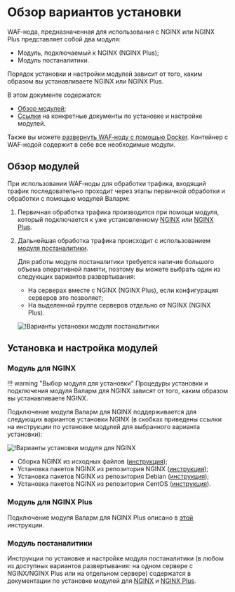 [img-postanalytics-options]:    ../images/installation-nginx-overview/postanalytics-options.png
[img-nginx-options]:            ../images/installation-nginx-overview/nginx-options.png

[anchor-mod-overview]:              #обзор-модулей
[anchor-mod-installation]:          #установка-и-настройка-модулей
[anchor-mod-inst-nginx]:            #модуль-для-nginx
[anchor-mod-inst-nginxplus]:        #модуль-для-nginx-plus
[anchor-mod-inst-postanalytics]:    #модуль-постаналитики

[link-ig-nginx]:                    ../waf-installation/nginx/dynamic-module.md
[link-ig-nginx-distr]:              ../waf-installation/nginx/dynamic-module-from-distr.md
[link-ig-nginxplus]:                ../waf-installation/nginx-plus.md
[link-ig-docker]:                   installation-docker-ru.md


#   Обзор вариантов установки

WAF‑нода, предназначенная для использования с NGINX или NGINX Plus представляет собой два модуля:
*   Модуль, подключаемый к NGINX (NGINX Plus);
*   Модуль постаналитики.

Порядок установки и настройки модулей зависит от того, каким образом вы устанавливаете NGINX или NGINX Plus.

В этом документе содержатся:
*   [Обзор модулей][anchor-mod-overview];
*   [Ссылки][anchor-mod-installation] на конкретные документы по установке и настройке модулей.

Также вы можете [развернуть WAF‑ноду с помощью Docker][link-ig-docker]. Контейнер с WAF‑нодой содержит в себе все необходимые модули.


##  Обзор модулей

При использовании WAF‑ноды для обработки трафика, входящий трафик последовательно проходит через этапы первичной обработки и обработки с помощью модулей Валарм:
1.  Первичная обработка трафика производится при помощи модуля, который подключается к уже установленному [NGINX][anchor-mod-inst-nginx] или [NGINX Plus][anchor-mod-inst-nginxplus].

2.  Дальнейшая обработка трафика происходит с использованием [модуля постаналитики][anchor-mod-inst-postanalytics].

    Для работы модуля постаналитики требуется наличие большого объема оперативной памяти, поэтому вы можете выбрать один из следующих вариантов развертывания:
    
    *   На серверах вместе с NGINX (NGINX Plus), если конфигурация серверов это позволяет;
    *   На выделенной группе серверов отдельно от NGINX (NGINX Plus).
    
    ![!Варианты установки модуля постаналитики][img-postanalytics-options]

##  Установка и настройка модулей

### Модуль для NGINX

!!! warning "Выбор модуля для установки"
    Процедуры установки и подключения модуля Валарм для NGINX зависят от того, каким образом вы устанавливаете NGINX.

Подключение модуля Валарм для NGINX поддерживается для следующих вариантов установки NGINX (в скобках приведены ссылки на инструкции по установке модулей для выбранного варианта установки):

![!Варианты установки модуля для NGINX][img-nginx-options]

*   Сборка NGINX из исходных файлов ([инструкция][link-ig-nginx]);
*   Установка пакетов NGINX из репозитория NGINX ([инструкция][link-ig-nginx]);
*   Установка пакетов NGINX из репозитория Debian ([инструкция][link-ig-nginx-distr]);
*   Установка пакетов NGINX из репозитория CentOS ([инструкция][link-ig-nginx-distr]).

### Модуль для NGINX Plus

Подключение модуля Валарм для NGINX Plus описано в [этой][link-ig-nginxplus] инструкции.

### Модуль постаналитики

Инструкции по установке и настройке модуля постаналитики (в любом из доступных вариантов развертывания: на одном сервере с NGINX/NGINX Plus или на отдельном сервере) содержатся в документации по установке модулей для [NGINX][anchor-mod-inst-nginx] и [NGINX Plus][anchor-mod-inst-nginxplus].